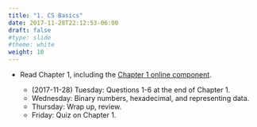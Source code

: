 ```yaml
---
title: "1. CS Basics"
date: 2017-11-28T22:12:53-06:00
draft: false
#type: slide
#theme: white
weight: 10
---
```


* Read Chapter 1, including the [Chapter 1 online component](http://www.skylit.com/javamethods/JM-Chapter01-www.pdf).

    + (2017-11-28) Tuesday: Questions 1-6 at the end of Chapter 1.
    + Wednesday: Binary numbers, hexadecimal, and representing data.
    + Thursday: Wrap up, review.
    + Friday: Quiz on Chapter 1.
